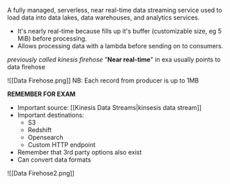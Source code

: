 A fully managed, serverless, near real-time data streaming service used to load data into data lakes, data warehouses, and analytics services.
- It's nearly real-time because fills up it's buffer (customizable size, eg 5 MiB) before processing.
- Allows processing data with a lambda before sending on to consumers.

*previously called kinesis firehose*
"**Near real-time**" in exa usually points to data firehose

![[Data Firehose.png]]
NB: Each record from producer is up to 1MB

**REMEMBER FOR EXAM**
- Important source: [[Kinesis Data Streams|kinsesis data stream]]
- Important destinations:
	- S3
	- Redshift
	- Opensearch
	- Custom HTTP endpoint
- Remember that 3rd party options also exist
- Can convert data formats




![[Data Firehose2.png]]